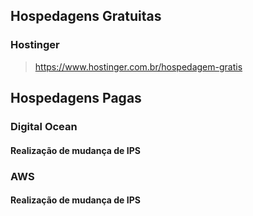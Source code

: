 ## Hospedagens Gratuitas
### Hostinger
> https://www.hostinger.com.br/hospedagem-gratis

## Hospedagens Pagas
### Digital Ocean
#### Realização de mudança de IPS

### AWS
#### Realização de mudança de IPS
